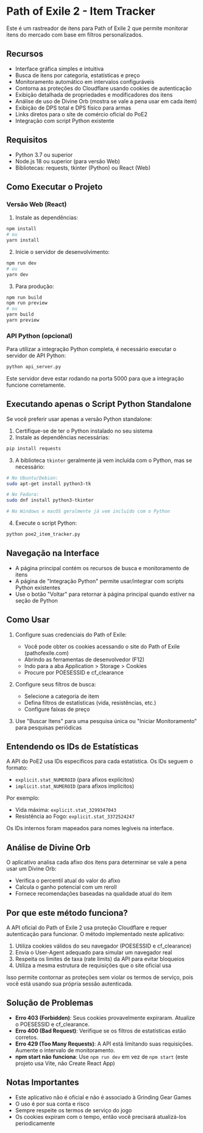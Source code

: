 
# Path of Exile 2 - Item Tracker

Este é um rastreador de itens para Path of Exile 2 que permite monitorar itens do mercado com base em filtros personalizados.

## Recursos

- Interface gráfica simples e intuitiva
- Busca de itens por categoria, estatísticas e preço
- Monitoramento automático em intervalos configuráveis
- Contorna as proteções do Cloudflare usando cookies de autenticação
- Exibição detalhada de propriedades e modificadores dos itens
- Análise de uso de Divine Orb (mostra se vale a pena usar em cada item)
- Exibição de DPS total e DPS físico para armas
- Links diretos para o site de comércio oficial do PoE2
- Integração com script Python existente

## Requisitos

- Python 3.7 ou superior
- Node.js 18 ou superior (para versão Web)
- Bibliotecas: requests, tkinter (Python) ou React (Web)

## Como Executar o Projeto

### Versão Web (React)

1. Instale as dependências:
```bash
npm install
# ou
yarn install
```

2. Inicie o servidor de desenvolvimento:
```bash
npm run dev
# ou
yarn dev
```

3. Para produção:
```bash
npm run build
npm run preview
# ou
yarn build
yarn preview
```

### API Python (opcional)

Para utilizar a integração Python completa, é necessário executar o servidor de API Python:

```bash
python api_server.py
```

Este servidor deve estar rodando na porta 5000 para que a integração funcione corretamente.

## Executando apenas o Script Python Standalone

Se você preferir usar apenas a versão Python standalone:

1. Certifique-se de ter o Python instalado no seu sistema
2. Instale as dependências necessárias:

```bash
pip install requests
```

3. A biblioteca `tkinter` geralmente já vem incluída com o Python, mas se necessário:

```bash
# No Ubuntu/Debian:
sudo apt-get install python3-tk

# No Fedora:
sudo dnf install python3-tkinter

# No Windows e macOS geralmente já vem incluído com o Python
```

4. Execute o script Python:

```bash
python poe2_item_tracker.py
```

## Navegação na Interface

- A página principal contém os recursos de busca e monitoramento de itens
- A página de "Integração Python" permite usar/integrar com scripts Python existentes
- Use o botão "Voltar" para retornar à página principal quando estiver na seção de Python

## Como Usar

1. Configure suas credenciais do Path of Exile:
   - Você pode obter os cookies acessando o site do Path of Exile (pathofexile.com)
   - Abrindo as ferramentas de desenvolvedor (F12)
   - Indo para a aba Application > Storage > Cookies
   - Procure por POESESSID e cf_clearance

2. Configure seus filtros de busca:
   - Selecione a categoria de item
   - Defina filtros de estatísticas (vida, resistências, etc.)
   - Configure faixas de preço

3. Use "Buscar Itens" para uma pesquisa única ou "Iniciar Monitoramento" para pesquisas periódicas

## Entendendo os IDs de Estatísticas

A API do PoE2 usa IDs específicos para cada estatística. Os IDs seguem o formato:
- `explicit.stat_NUMEROID` (para afixos explícitos)
- `implicit.stat_NUMEROID` (para afixos implícitos)

Por exemplo:
- Vida máxima: `explicit.stat_3299347043`
- Resistência ao Fogo: `explicit.stat_3372524247`

Os IDs internos foram mapeados para nomes legíveis na interface.

## Análise de Divine Orb

O aplicativo analisa cada afixo dos itens para determinar se vale a pena usar um Divine Orb:

- Verifica o percentil atual do valor do afixo
- Calcula o ganho potencial com um reroll
- Fornece recomendações baseadas na qualidade atual do item

## Por que este método funciona?

A API oficial do Path of Exile 2 usa proteção Cloudflare e requer autenticação para funcionar. O método implementado neste aplicativo:

1. Utiliza cookies válidos do seu navegador (POESESSID e cf_clearance)
2. Envia o User-Agent adequado para simular um navegador real
3. Respeita os limites de taxa (rate limits) da API para evitar bloqueios
4. Utiliza a mesma estrutura de requisições que o site oficial usa

Isso permite contornar as proteções sem violar os termos de serviço, pois você está usando sua própria sessão autenticada.

## Solução de Problemas

- **Erro 403 (Forbidden)**: Seus cookies provavelmente expiraram. Atualize o POESESSID e cf_clearance.
- **Erro 400 (Bad Request)**: Verifique se os filtros de estatísticas estão corretos.
- **Erro 429 (Too Many Requests)**: A API está limitando suas requisições. Aumente o intervalo de monitoramento.
- **npm start não funciona**: Use `npm run dev` em vez de `npm start` (este projeto usa Vite, não Create React App)

## Notas Importantes

- Este aplicativo não é oficial e não é associado à Grinding Gear Games
- O uso é por sua conta e risco
- Sempre respeite os termos de serviço do jogo
- Os cookies expiram com o tempo, então você precisará atualizá-los periodicamente
